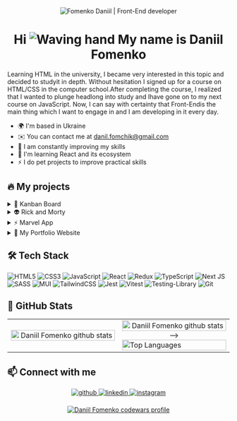 <div id="header" align="center">
  <img src="https://github.com/user-attachments/assets/2bdea069-4552-42b8-add0-70d2157052c9" alt="Fomenko Daniil | Front-End developer">
  <h1>
    Hi <img src="https://user-images.githubusercontent.com/18350557/176309783-0785949b-9127-417c-8b55-ab5a4333674e.gif" alt="Waving hand"/> My name is Daniil Fomenko
  </h1>
</div>

Learning HTML in the university, I became very interested in this topic and decided to studyit in depth. Without hesitation I signed up for a course on HTML/CSS in the computer school.After completing the course, I realized that I wanted to plunge headlong into study and Ihave gone on to my next course on JavaScript. Now, I can say with certainty that Front-Endis the main thing which I want to engage in and I am developing in it every day.

* 🌍  I'm based in Ukraine
* ✉️  You can contact me at [danil.fomchik@gmail.com](mailto:danil.fomchik@gmail.com)
* 🚀  I am constantly improving my skills
* 🧠  I'm learning React and its ecosystem
* ⚡  I do pet projects to improve practical skills

## 🔥 My projects

<details>
<summary>🚀 Kanban Board</summary>
<br>
    
  <!--![Project Demo](https://github.com/danilfomchik/Kanban-board/blob/ee3f2b7a436b46227d18df60065e2124ea45f56b/public/project-demo.gif) -->
  🛠 **Stack:** React, TypeScript, Redux Toolkit, Tailwind CSS, dnd kit  
  📖 **Description:** A simple and intuitive Kanban Board application built with modern web technologies to help manage tasks efficiently.  
  🔗 **Demo:** [live-demo-link](https://kanban-board-lovat-omega.vercel.app/)  
  📂 **Repository:** [GitHub](https://github.com/danilfomchik/Kanban-board)  
  
</details>

<details>
<summary>👽 Rick and Morty</summary>
<br>
    
  <!--![Project Demo](https://github.com/danilfomchik/Rick-and-Morty-react-app/blob/328ca7f0843d016a86bb05a43362717435c4a41a/public/project_demo.gif)-->
  🛠 **Stack:** React, React Router, GraphQL (Apollo Client), Rick and Morty API, SCSS  
  📖 **Description:** A React application that displays information about characters from the **Rick and Morty** universe using the [Rick and Morty API](https://rickandmortyapi.com/).  
  🔗 **Demo:** [live-demo-link](https://rick-and-morty-react-app-ruby.vercel.app/)  
  📂 **Repository:** [GitHub](https://github.com/danilfomchik/Rick-and-Morty-react-app)  
  
</details>

<details>
<summary>⚡ Marvel App</summary>
<br>
    
  <!--![Project Demo](https://github.com/danilfomchik/Marvel-app-react/blob/de7d57c14de73c9e53b2791da78388f1b809f1b0/public/project_demo.gif)-->
  🛠 **Stack:** React, React Router, Marvel API, SCSS  
  📖 **Description:** This is a React-based application that allows users to explore Marvel characters, comics, and other related content using the [Marvel API](https://developer.marvel.com/).  
  🔗 **Demo:** [live-demo-link](https://marvel-app-react-bay.vercel.app/)  
  📂 **Repository:** [GitHub](https://github.com/danilfomchik/Marvel-app-react)  
  
</details>

<details>
<summary>🔭 My Portfolio Website</summary>
<br>
    
  <!--![Project Demo](https://github.com/danilfomchik/My-portfolio-website/blob/16313a1634d7dafee0a2dbec2ad413b4736a0bde/public/project_demo.gif) -->
  🛠 **Stack:** HTML, SCSS, JavaScript, JSON-server, Gulp, GSAP   
  📖 **Description:** This is my personal portfolio website, created to showcase my skills, projects, and achievements.  
  🔗 **Demo:** [live-demo-link](https://my-portfolio-website-lovat.vercel.app/)  
  📂 **Repository:** [GitHub](https://github.com/danilfomchik/My-portfolio-website)  
  
</details>

## 🛠️ Tech Stack
<!-- Badges from https://github.com/Ileriayo/markdown-badges -->
![HTML5](https://img.shields.io/badge/html5-%23E34F26.svg?style=for-the-badge&logo=html5&logoColor=white)
![CSS3](https://img.shields.io/badge/css3-%231572B6.svg?style=for-the-badge&logo=css3&logoColor=white)
![JavaScript](https://img.shields.io/badge/javascript-%23323330.svg?style=for-the-badge&logo=javascript&logoColor=%23F7DF1E)
![React](https://img.shields.io/badge/react-%2320232a.svg?style=for-the-badge&logo=react&logoColor=%2361DAFB)
![Redux](https://img.shields.io/badge/redux-%23593d88.svg?style=for-the-badge&logo=redux&logoColor=white)
![TypeScript](https://img.shields.io/badge/typescript-%23007ACC.svg?style=for-the-badge&logo=typescript&logoColor=white)
![Next JS](https://img.shields.io/badge/Next-black?style=for-the-badge&logo=next.js&logoColor=white)
![SASS](https://img.shields.io/badge/SASS-hotpink.svg?style=for-the-badge&logo=SASS&logoColor=white)
![MUI](https://img.shields.io/badge/MUI-%230081CB.svg?style=for-the-badge&logo=mui&logoColor=white)
![TailwindCSS](https://img.shields.io/badge/tailwindcss-%2338B2AC.svg?style=for-the-badge&logo=tailwind-css&logoColor=white)
![Jest](https://img.shields.io/badge/-jest-%23C21325?style=for-the-badge&logo=jest&logoColor=white)
![Vitest](https://img.shields.io/badge/-Vitest-252529?style=for-the-badge&logo=vitest&logoColor=FCC72B)
![Testing-Library](https://img.shields.io/badge/-TestingLibrary-%23E33332?style=for-the-badge&logo=testing-library&logoColor=white)
![Git](https://img.shields.io/badge/git-%23F05033.svg?style=for-the-badge&logo=git&logoColor=white)

## 🚀 GitHub Stats
<table><tr>
  <td valign="middle" width="33%">
    <div align="center">  
      <a href="https://github.com/danilfomchik/github-readme-stats"><img align="center" width="100%" src="https://github-readme-stats.vercel.app/api?username=danilfomchik&show_icons=true&theme=gotham&card_width=500" alt="Daniil Fomenko github stats" /></a>
    </div>
  </td>
  <td valign="middle" width="33%">
    <div align="center">  
       <a href="https://github.com/danilfomchik/github-readme-stats"><img align="center" width="100%" src="https://github-readme-stats.vercel.app/api/top-langs/?username=ViktorSvertoka&layout=compact&theme=gotham&hide_border=true&card_width=500" alt="Daniil Fomenko github stats" /></a> -->
      <a href="https://github.com/danilfomchik" align="left"><img align="center" width="100%" src="https://github-readme-stats.vercel.app/api/top-langs/?username=danilfomchik&langs_count=8&layout=compact&theme=gotham&hide_border=false&locale=en&card_width=500" alt="Top Languages" /></a>
    </div>
  </td>
</tr></table>  

## 📫 Connect with me  
<div align="center">
  <a href="https://github.com/danilfomchik" target="_blank">
    <img src="https://img.shields.io/badge/github-%2324292e.svg?&style=for-the-badge&logo=github&logoColor=white" alt="github" style="margin-bottom: 5px;" />
  </a>
  <a href="https://www.linkedin.com/in/danilfomchik" target="_blank">
    <img src="https://img.shields.io/badge/linkedin-%231E77B5.svg?&style=for-the-badge&logo=linkedin&logoColor=white" alt="linkedin" style="margin-bottom: 5px;" />
  </a>
  <a href="https://www.instagram.com/f0mchik" target="_blank">
    <img src="https://img.shields.io/badge/instagram-%23000000.svg?&style=for-the-badge&logo=instagram&logoColor=white" alt="instagram" style="margin-bottom: 5px;" />
  </a>  
</div> 

<br>

<div align="center">
  <a href="https://www.codewars.com/users/danilfomchik"><img src="https://www.codewars.com/users/danilfomchik/badges/small" alt="Daniil Fomenko codewars profile">
</div>

<!--
Here are some ideas to get you started:

- 🔭 I’m currently working on ...
- 🌱 I’m currently learning ...
- 👯 I’m looking to collaborate on ...
- 🤔 I’m looking for help with ...
- 💬 Ask me about ...
- 📫 How to reach me: ...
- 😄 Pronouns: ...
- ⚡ Fun fact: ...
-->
